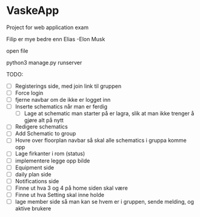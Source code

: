 # VaskeApp

Project for web application exam

Filip er mye bedre enn Elias -Elon Musk

open file

python3 manage.py runserver


TODO:

* [ ] Registerings side, med join link til gruppen
* [ ] Force login
* [ ] fjerne navbar om de ikke er logget inn
* [ ] Inserte schematics når man er ferdig
  * [ ] Lage at schematic man starter på er lagra, slik at man ikke trenger å gjøre alt på nytt
* [ ] Redigere schematics
* [ ] Add Schematic to group
* [ ] Hovre over floorplan navbar så skal alle schematics i gruppa komme opp
* [ ] Lage firkanter i rom (status)
* [ ] implementere legge opp bilde
* [ ] Equipment side
* [ ] daily plan side
* [ ] Notifications side
* [ ] Finne ut hva 3 og 4 på home siden skal være
* [ ] Finne ut hva Setting skal inne holde
* [ ] lage member side så man kan se hvem er i gruppen, sende melding, og aktive brukere

